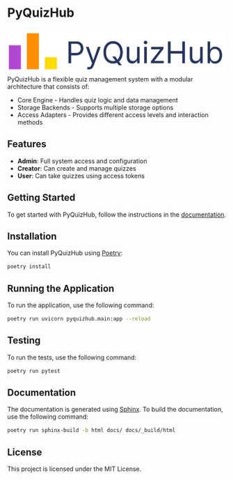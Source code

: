 # PyQuizHub
![logo](image/README/logo.png)
PyQuizHub is a flexible quiz management system with a modular architecture that consists of:

* Core Engine - Handles quiz logic and data management
* Storage Backends - Supports multiple storage options
* Access Adapters - Provides different access levels and interaction methods

## Features

- **Admin**: Full system access and configuration
- **Creator**: Can create and manage quizzes
- **User**: Can take quizzes using access tokens

## Getting Started

To get started with PyQuizHub, follow the instructions in the [documentation](docs/index.rst).

## Installation

You can install PyQuizHub using [Poetry](https://python-poetry.org/):

```bash
poetry install
```

## Running the Application

To run the application, use the following command:

```bash
poetry run uvicorn pyquizhub.main:app --reload
```

## Testing

To run the tests, use the following command:

```bash
poetry run pytest
```

## Documentation

The documentation is generated using [Sphinx](https://www.sphinx-doc.org/). To build the documentation, use the following command:

```bash
poetry run sphinx-build -b html docs/ docs/_build/html
```

## License

This project is licensed under the MIT License.